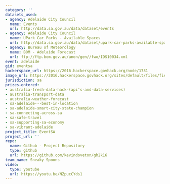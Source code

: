 ```yaml
---
category: ''
datasets_used:
- agency: Adelaide City Council
  name: Events
  url: http://data.sa.gov.au/data/dataset/events
- agency: Adelaide City Council
  name: UPark Car Parks - Available Spaces
  url: http://data.sa.gov.au/data/dataset/upark-car-parks-available-spaces
- agency: Bureau of Meteorology
  name: BOM - Adelaide Forecast
  url: ftp://ftp.bom.gov.au/anon/gen//fwo/IDS10034.xml
event: adelaide
gid: eventsa
hackerspace_url: https://2016.hackerspace.govhack.org/node/1731
image_url: https://2016.hackerspace.govhack.org/sites/default/files/field/image/Untitled-2.jpg
jurisdiction: sa
prizes-entered:
- australia-fresh-data-hack-(api’s-and-data-services)
- australia-transport-data
- australia-weather-forecast
- sa-adelaide---best-in-location
- sa-adelaide-smart-city-state-champion
- sa-connecting-across-sa
- sa-safe-travel
- sa-supporting-sa-economy
- sa-vibrant-adelaide
project_title: EventSA
project_url: ''
repo:
  name: Github - Project Repository
  type: github
  url: https://github.com/kevindoveton/gh2k16
team_name: Sneaky Spoons
video:
  type: youtube
  url: https://youtu.be/NZpucCYds1
---
```


